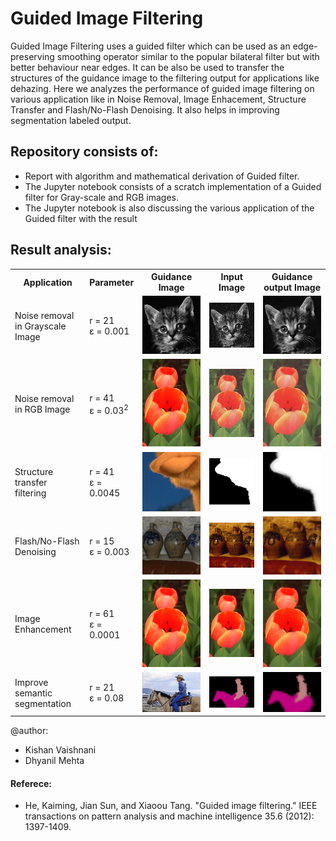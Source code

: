 # Guided Image Filtering
Guided Image Filtering uses a guided filter which can be used as an edge-preserving smoothing operator similar to the popular bilateral filter but with better behaviour near edges. It can be also be used to transfer the structures of the guidance image to the filtering output for applications like dehazing. Here we analyzes the performance of guided image filtering on various application like in Noise Removal, Image Enhacement, Structure Transfer and Flash/No-Flash Denoising. It also helps in improving segmentation labeled output.

## Repository consists of:
  - Report with algorithm and mathematical derivation of Guided filter.
  - The Jupyter notebook consists of a scratch implementation of a Guided filter for Gray-scale and RGB images.
  - The Jupyter notebook is also discussing the various application of the Guided filter with the result

## Result analysis:
<table>
  <tr>
    <th> Application </th> <th> Parameter </th> <th> Guidance Image </th> <th> Input Image </th> <th> Guidance output Image </th>
  </tr>
  <tr>
    <td>  Noise removal in Grayscale Image </td>
    <td>  r = 21 <br> &epsilon; = 0.001 </td>
    <td> <img src="./output/cat_guidance.png"> </td>
    <td> <img src="./output/cat_input.png"> </td>
    <td> <img src="./output/cat_gf.png"> </td>
  </tr>
  <tr>
    <td>  Noise removal in RGB Image </td>
    <td>  r = 41 <br> &epsilon; = 0.03<sup>2</sup></td>
    <td> <img src="./output/tulip_guidance.png"> </td>
    <td> <img src="./output/tulip_input.png"> </td>
    <td> <img src="./output/tulip_gf.png"> </td>
  </tr>
  <tr>
    <td>  Structure transfer filtering </td>
    <td>  r = 41 <br> &epsilon; = 0.0045</td>
    <td> <img src="./output/toy_guidance.png"> </td>
    <td> <img src="./output/toy_input.png"> </td>
    <td> <img src="./output/toy_gf.png"> </td>
  </tr>
  <tr>
    <td>  Flash/No-Flash Denoising </td>
    <td>  r = 15 <br> &epsilon; = 0.003</td>
    <td> <img src="./output/cave_guidance.png"> </td>
    <td> <img src="./output/cave_input.png"> </td>
    <td> <img src="./output/cave_gf.png"> </td>
  </tr>
  <tr>
    <td> Image Enhancement </td>
    <td>  r = 61 <br> &epsilon; = 0.0001</td>
    <td> <img src="./output/tulips_guidance.png"> </td>
    <td> <img src="./output/tulips_input.png"> </td>
    <td> <img src="./output/tulips_gf.png"> </td>
  </tr>
  <tr>
    <td> Improve semantic segmentation </td>
    <td>  r = 21 <br> &epsilon; = 0.08</td>
    <td> <img src="./output/horse_guidance.png"> </td>
    <td> <img src="./output/horse_input.png"> </td>
    <td> <img src="./output/horse_gf_hb.png"> </td>
  </tr>
  </table>
  
  @author:
  - Kishan Vaishnani
  - Dhyanil Mehta 

  #### Referece:
  - He, Kaiming, Jian Sun, and Xiaoou Tang. "Guided image filtering." IEEE transactions on pattern analysis and machine intelligence 35.6 (2012): 1397-1409.
  
  
